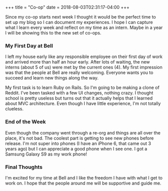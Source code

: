 +++
title =  "Co-op"
date =  2018-08-03T02:31:17-04:00
+++

Since my co-op starts next week I thought it would be the perfect time to set up my blog so I can document my experiences. I hope I can capture what I learn every week and reflect on my time as an intern. Maybe in a year I will be showing this to the new set of co-ops.

### My First Day at Bell 
I left my house early like any responsible employee on their first day of work and arrived more than half an hour early. After lots of waiting, the new interns (about 5 of us) were met by the current ones (4). My first impression was that the people at Bell are really welcoming. Everyone wants you to succeed and learn new things along the way.

My first task is to learn Ruby on Rails. So I'm going to be making a clone of Reddit. I've been tasked with a few UI changes, nothing crazy. I thought school is pretty useless but turns out that it actually helps that I learned about MVC architecture. Even though I have little experience, I'm not totally clueless.

### End of the Week
Even though the company went through a re-org and things are all over the place, it's not bad. The coolest part is getting to see new phones before release. I'm not super into phones (I have an iPhone 6, that came out 3 years ago) but I can appreciate a good phone when I see one. I got a Samsung Galaxy S9 as my work phone!

### Final Thoughts
I'm excited for my time at Bell and I like the freedom I have with what I get to work on. I hope that the people around me will be supportive and guide me.